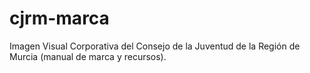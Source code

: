 # cjrm-marca
Imagen Visual Corporativa del Consejo de la Juventud de la Región de Murcia (manual de marca y recursos).
